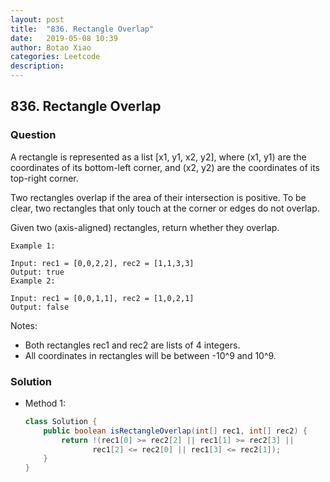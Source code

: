 ```yaml
---
layout: post
title:  "836. Rectangle Overlap"
date:   2019-05-08 10:39
author: Botao Xiao
categories: Leetcode
description:
---
```

## 836. Rectangle Overlap

### Question
A rectangle is represented as a list [x1, y1, x2, y2], where (x1, y1) are the coordinates of its bottom-left corner, and (x2, y2) are the coordinates of its top-right corner.

Two rectangles overlap if the area of their intersection is positive.  To be clear, two rectangles that only touch at the corner or edges do not overlap.

Given two (axis-aligned) rectangles, return whether they overlap.

```
Example 1:

Input: rec1 = [0,0,2,2], rec2 = [1,1,3,3]
Output: true
Example 2:

Input: rec1 = [0,0,1,1], rec2 = [1,0,2,1]
Output: false
```

Notes:
* Both rectangles rec1 and rec2 are lists of 4 integers.
* All coordinates in rectangles will be between -10^9 and 10^9.

### Solution
* Method 1:
  ```Java
  class Solution {
      public boolean isRectangleOverlap(int[] rec1, int[] rec2) {
          return !(rec1[0] >= rec2[2] || rec1[1] >= rec2[3] ||
                 rec1[2] <= rec2[0] || rec1[3] <= rec2[1]);
      }
  }
  ```
